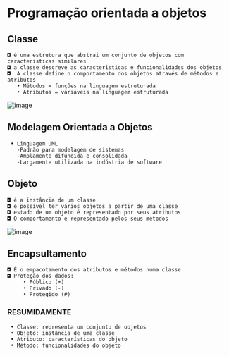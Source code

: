 # Programação orientada a objetos
## Classe
    ◘ é uma estrutura que abstrai um conjunto de objetos com caracteristicas similares 
    ◘ a classe descreve as caracteristicas e funcionalidades dos objetos
    ◘  A classe define o comportamento dos objetos através de métodos e atributos
       • Métodos = funções na linguagem estruturada
       • Atributos = variáveis na linguagem estruturada

![image](https://github.com/user-attachments/assets/f24d9a9e-beb6-43fc-919f-c72f7fe684d0)

## Modelagem Orientada a Objetos
     • Linguagem UML
       -Padrão para modelagem de sistemas
       -Amplamente difundida e consolidada
       -Largamente utilizada na indústria de software
    
    
## Objeto
    ◘ é a instância de um classe
    ◘ é possivel ter vários objetos a partir de uma classe
    ◘ estado de um objeto é representado por seus atributos
    ◘ O comportamento é representado pelos seus métodos

![image](https://github.com/user-attachments/assets/1cbcf298-3cea-4c6e-836f-7cce327ffb17)

## Encapsultamento
    ◘ É o empacotamento dos atributos e métodos numa classe
    ◘ Proteção dos dados:
         • Público (+)
         • Privado (-)
         • Protegido (#)

### RESUMIDAMENTE
     • Classe: representa um conjunto de objetos
     • Objeto: instância de uma classe
     • Atributo: características do objeto
     • Método: funcionalidades do objeto

  
